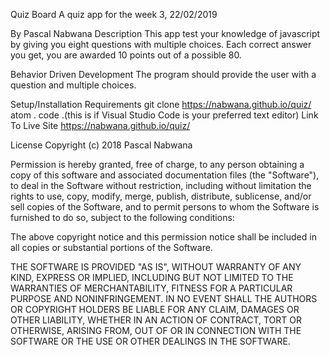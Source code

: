 Quiz Board
A quiz app for the week 3,
22/02/2019

By Pascal Nabwana
Description
This app test your knowledge of javascript by giving you eight questions with multiple choices. Each correct answer you get, you are awarded 10 points out of a possible 80.

Behavior Driven Development
The program should provide the user with a question and multiple choices.


Setup/Installation Requirements
git clone https://nabwana.github.io/quiz/
atom .
code .(this is if Visual Studio Code is your preferred text editor)
Link To Live Site
https://nabwana.github.io/quiz/

License
Copyright (c) 2018 Pascal Nabwana

Permission is hereby granted, free of charge, to any person obtaining a copy of this software and associated documentation files (the "Software"), to deal in the Software without restriction, including without limitation the rights to use, copy, modify, merge, publish, distribute, sublicense, and/or sell copies of the Software, and to permit persons to whom the Software is furnished to do so, subject to the following conditions:

The above copyright notice and this permission notice shall be included in all copies or substantial portions of the Software.

THE SOFTWARE IS PROVIDED "AS IS", WITHOUT WARRANTY OF ANY KIND, EXPRESS OR IMPLIED, INCLUDING BUT NOT LIMITED TO THE WARRANTIES OF MERCHANTABILITY, FITNESS FOR A PARTICULAR PURPOSE AND NONINFRINGEMENT. IN NO EVENT SHALL THE AUTHORS OR COPYRIGHT HOLDERS BE LIABLE FOR ANY CLAIM, DAMAGES OR OTHER LIABILITY, WHETHER IN AN ACTION OF CONTRACT, TORT OR OTHERWISE, ARISING FROM, OUT OF OR IN CONNECTION WITH THE SOFTWARE OR THE USE OR OTHER DEALINGS IN THE SOFTWARE.
